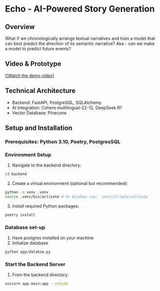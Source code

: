 # Echo - AI-Powered Story Generation

## Overview
What if we chronologically arrange textual narratives and train a model that can best predict the direction of its semantic narrative? Aka - can we make a model to predict future events?

## Video & Prototype
[![Watch the demo video]](https://www.loom.com/embed/adaaaf3ed7914ae690c54d4213e0909f?sid=5d0b8337-03c0-4437-831c-1be7300f4e2c)


## Technical Architecture
- Backend: FastAPI, PostgreSQL, SQLAlchemy
- AI Integration: Cohere multilingual-22-12, DeepSeek R1
- Vector Database: Pinecone


## Setup and Installation
### Prerequisites: Python 3.10, Poetry, PostgresSQL
### Environment Setup
1. Navigate to the backend directory:
```bash
cd backend
```
2. Create a virtual environment (optional but recommended):
```bash
python -m venv .venv
source .venv/bin/activate # On Windows use: .venv\Scripts\activate
```
3. Install required Python packages:
```bash
poetry install
```
### Database set-up
1. Have postgres installed on your machine
2. Initialize database
```bash
python app/databse.py
```
### Start the Backend Server
1. From the backend directory:
```bash
uvicorn app.main:app --reload
```
